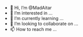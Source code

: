 - 👋 Hi, I’m @MadAitar
- 👀 I’m interested in ...
- 🌱 I’m currently learning ...
- 💞️ I’m looking to collaborate on ...
- 📫 How to reach me ...

<!---
MadAitar/MadAitar is a ✨ special ✨ repository because its `README.md` (this file) appears on your GitHub profile.
You can click the Preview link to take a look at your changes.
--->
